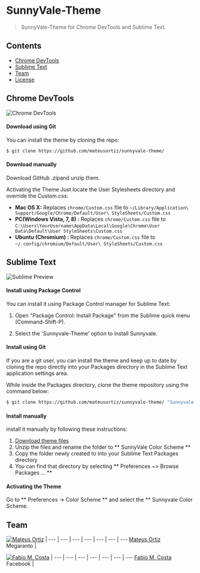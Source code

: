 # SunnyVale-Theme


> SunnyVale-Theme for Chrome DevTools and Sublime Text.

## Contents

* [Chrome DevTools](#chrome-devtools)
* [Sublime Text](#sublime-text)
* [Team](#team)
* [License](LICENSE)

## Chrome DevTools

![Chrome DevTools](http://mateusortiz.github.io/sunnyvale-theme/assets/img/chrome.png)

#### Download using Git
You can install the theme by cloning the repo:
```sh
$ git clone https://github.com/mateusortiz/sunnyvale-theme/
```
#### Download manually
Download GitHub .zipand unzip them.

Activating the Theme
Just locate the User Stylesheets directory and override the Custom.css:

* **Mac OS X:** Replaces `chrome/Custom.css` file to `~/Library/Application\ Support/Google/Chrome/Default/User\ StyleSheets/Custom.css`
* **PC(Windows Vista, 7, 8) :** Replaces `chrome/Custom.css` file to `C:\Users\YourUsername\AppData\Local\Google\Chrome\User Data\Default\User StyleSheets\Custom.css`
* **Ubuntu (Chromium) :** Replaces `chrome/Custom.css` file to `~/.config/chromium/Default/User\ StyleSheets/Custom.css`


## Sublime Text

![Sublime Preview](http://mateusortiz.github.io/sunnyvale-theme/assets/img/sublime.png)

#### Install using Package Control
You can install it using Package Control manager for Sublime Text:

1. Open "Package Control: Install Package" from the Sublime quick menu (Command-Shift-P).

2. Select the 'Sunnyvale-Theme' option to install Sunnyvale. 


#### Install using Git
If you are a git user, you can install the theme and keep up to date by cloning the repo directly into your Packages directory in the Sublime Text application settings area.

While inside the Packages directory, clone the theme repository using the command below:

```sh
$ git clone https://github.com/mateusortiz/sunnyvale-theme/ "Sunnyvale Color Scheme"
```

#### Install manually
install it manually by following these instructions:

1. [Download theme files](https://github.com/mateusortiz/sunnyvale-theme/archive/master.zip)
2. Unzip the files and rename the folder to ** SunnyVale Color Scheme **
3. Copy the folder newly created to into your Sublime Text Packages directory
4. You can find that directory by selecting ** Preferences ~> Browse Packages ... **

#### Activating the Theme
Go to ** Preferences -> Color Scheme ** and select the ** Sunnyvale Color Scheme. 

## Team

[![Mateus Ortiz](https://2.gravatar.com/avatar/c626989c7ee2bc0734048da9f336d0a3?d=https%3A%2F%2Fidenticons.github.com%2F854534f866ca6eafcf0b5c65c6cbaf53.png&s=70)](https://twitter.com/mteusortiz) |
--- | --- | --- | --- | --- | --- | ---
[Mateus Ortiz](https://twitter.com/mteusortiz)<br>Megaranto |

[![Fabio M. Costa](https://2.gravatar.com/avatar/1eb74ff8a32ed9c32c99b59c41d82bee?d=https%3A%2F%2Fidenticons.github.com%2Fb96f94574298ff170b3fe1bfc2513f55.png&r=x&s=70)](https://twitter.com/fabiomiranda) |
--- | --- | --- | --- | --- | --- | ---
[Fabio M. Costa](https://twitter.com/fabiomiranda)<br>Facebook |